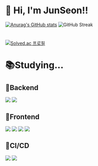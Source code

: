 # 👋 Hi, I'm JunSeon!! #
[![Anurag's GitHub stats](https://github-readme-stats.vercel.app/api?username=goodjunseon)](https://github.com/anuraghazra/github-readme-stats)
 <img src="https://github-readme-streak-stats.herokuapp.com?user=goodjunseon&theme=blueberry&date_format=M%20j%5B%2C%20Y%5D" alt="GitHub Streak" /><br>

# #
[![Solved.ac
프로필](http://mazassumnida.wtf/api/v2/generate_badge?boj={pzs20019})](https://solved.ac/{pzs20019})

# 📚Studying... #
## 🚀Backend ## 
<div><img src="https://img.shields.io/badge/java-007396?style=for-the-badge&logo=java&logoColor=white"> 
<img src="https://img.shields.io/badge/springboot-6DB33F?style=for-the-badge&logo=springboot&logoColor=white">
</div>

## 🚀Frontend ## 
<div><img src="https://img.shields.io/badge/html5-E34F26?style=for-the-badge&logo=html5&logoColor=white">
<img src="https://img.shields.io/badge/css-1572B6?style=for-the-badge&logo=css3&logoColor=white">
<img src="https://img.shields.io/badge/javascript-F7DF1E?style=for-the-badge&logo=javascript&logoColor=black">
<img src="https://img.shields.io/badge/react-61DAFB?style=for-the-badge&logo=react&logoColor=black">
</div>

## 🚀CI/CD ##
<div><img src="https://img.shields.io/badge/git-F05032?style=for-the-badge&logo=git&logoColor=white">
<img src="https://img.shields.io/badge/github-181717?style=for-the-badge&logo=github&logoColor=white">
</div>
